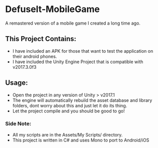 # DefuseIt-MobileGame
A remastered version of a mobile game I created a long time ago.

## This Project Contains:
- I have included an APK for those that want to test the application on their android phones.
- I have included the Unity Engine Project that is compatible with v2017.3.0f3

## Usage:
- Open the project in any version of Unity > v2017.1
- The engine will automatically rebuild the asset database and library folders, dont worry about this and just let it do its thing.
- Let the project compile and you should be good to go!

### Side Note:
- All my scripts are in the Assets/My Scripts/ directory.
- This project is written in C# and uses Mono to port to Android/iOS
